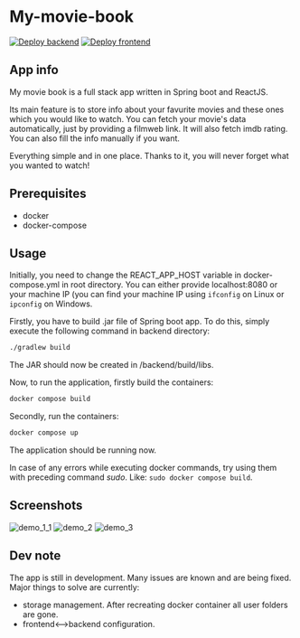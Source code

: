 # My-movie-book

[![Deploy backend](https://github.com/Verduttio/My-movie-book/actions/workflows/action-backend.yml/badge.svg)](https://github.com/Verduttio/My-movie-book/actions/workflows/action-backend.yml)
[![Deploy frontend](https://github.com/Verduttio/My-movie-book/actions/workflows/action-frontend.yml/badge.svg)](https://github.com/Verduttio/My-movie-book/actions/workflows/action-frontend.yml)

## App info

My movie book is a full stack app written in Spring boot and ReactJS. 

Its main feature is to store info about your favurite movies and these ones which you would like to watch. You can fetch your movie's data automatically, just by providing a filmweb link. It will also fetch imdb rating. You can also fill the info manually if you want.

Everything simple and in one place. Thanks to it, you will never forget what you wanted to watch!

## Prerequisites
  * docker
  * docker-compose

## Usage

Initially, you need to change the REACT_APP_HOST variable in docker-compose.yml in root directory. You can either provide localhost:8080 or your machine IP (you can find your machine IP using `ifconfig` on Linux or `ipconfig` on Windows.

Firstly, you have to build .jar file of Spring boot app. To do this, simply execute the following command in backend directory:
```bash
./gradlew build
```
The JAR should now be created in /backend/build/libs.

Now, to run the application, firstly build the containers:

```bash
docker compose build
```

Secondly, run the containers:
```bash
docker compose up
```

The application should be running now.

In case of any errors while executing docker commands, try using them with preceding command *sudo*.
Like: `sudo docker compose build`.

## Screenshots
![demo_1_1](https://user-images.githubusercontent.com/72033031/210176631-2ed5dc92-4c8e-41dd-ac29-995fb682eb72.png)
![demo_2](https://user-images.githubusercontent.com/72033031/209668184-0345d870-bc82-4f42-a5db-6c3f7bd4e36d.png)
![demo_3](https://user-images.githubusercontent.com/72033031/209668234-e2f21c75-ebda-4968-bee4-7bdd32816839.png)

## Dev note
The app is still in development. Many issues are known and are being fixed.
Major things to solve are currently:
  * storage management. After recreating docker container all user folders are gone.
  * frontend<-->backend configuration. 

